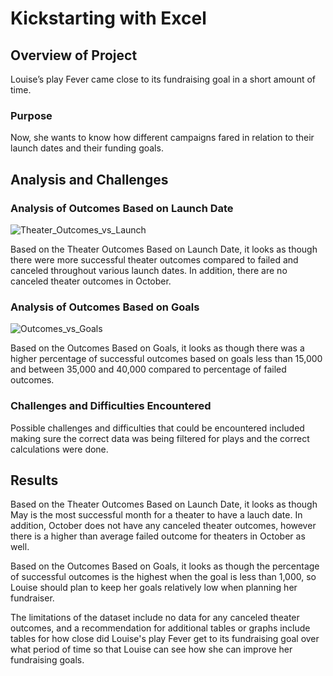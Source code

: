 # Kickstarting with Excel

## Overview of Project

Louise’s play Fever came close to its fundraising goal in a short amount of time. 

### Purpose

Now, she wants to know how different campaigns fared in relation to their launch dates and their funding goals. 

## Analysis and Challenges

### Analysis of Outcomes Based on Launch Date

![Theater_Outcomes_vs_Launch](https://user-images.githubusercontent.com/76754655/108576436-9d7c9280-72eb-11eb-85a2-c1698c50033d.png)

Based on the Theater Outcomes Based on Launch Date, it looks as though there were more successful theater outcomes compared to failed and canceled throughout various launch dates. In addition, there are no canceled theater outcomes in October.

### Analysis of Outcomes Based on Goals

![Outcomes_vs_Goals](https://user-images.githubusercontent.com/76754655/108576449-b422e980-72eb-11eb-8c00-2a3d617ddbff.png)

Based on the Outcomes Based on Goals, it looks as though there was a higher percentage of successful outcomes based on goals less than 15,000 and between 35,000 and 40,000 compared to percentage of failed outcomes.

### Challenges and Difficulties Encountered

Possible challenges and difficulties that could be encountered included making sure the correct data was being filtered for plays and the correct calculations were done.

## Results

Based on the Theater Outcomes Based on Launch Date, it looks as though May is the most successful month for a theater to have a lauch date. In addition, October does not have any canceled theater outcomes, however there is a higher than average failed outcome for theaters in October as well.

Based on the Outcomes Based on Goals, it looks as though the percentage of successful outcomes is the highest when the goal is less than 1,000, so Louise should plan to keep her goals relatively low when planning her fundraiser.

The limitations of the dataset include no data for any canceled theater outcomes, and a recommendation for additional tables or graphs include tables for how close did Louise's play Fever get to its fundraising goal over what period of time so that Louise can see how she can improve her fundraising goals.
